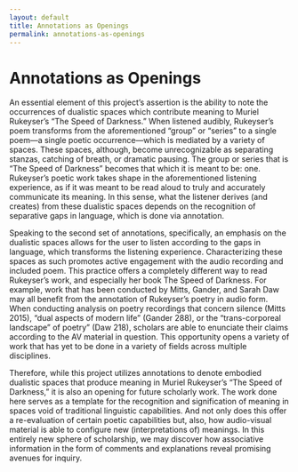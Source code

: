 ```yaml
---
layout: default
title: Annotations as Openings
permalink: annotations-as-openings
---
```

<!-- Add an essay or interpretive material below this line,
using HTML or markdown.  Do not modify this file above this line -->
# Annotations as Openings

An essential element of this project’s assertion is the ability to note the occurrences of dualistic spaces which contribute meaning to Muriel Rukeyser’s “The Speed of Darkness.” When listened audibly, Rukeyser’s poem transforms from the aforementioned “group” or “series” to a single poem—a single poetic occurrence—which is mediated by a variety of spaces. These spaces, although, become unrecognizable as separating stanzas, catching of breath, or dramatic pausing. The group or series that is “The Speed of Darkness” becomes that which it is meant to be: one. Rukeyser’s poetic work takes shape in the aforementioned listening experience, as if it was meant to be read aloud to truly and accurately communicate its meaning. In this sense, what the listener derives (and creates) from these dualistic spaces depends on the recognition of separative gaps in language, which is done via annotation.

Speaking to the second set of annotations, specifically, an emphasis on the dualistic spaces allows for the user to listen according to the gaps in language, which transforms the listening experience. Characterizing these spaces as such promotes active engagement with the audio recording and included poem. This practice offers a completely different way to read Rukeyser’s work, and especially her book The Speed of Darkness. For example, work that has been conducted by Mitts, Gander, and Sarah Daw may all benefit from the annotation of Rukeyser’s poetry in audio form. When conducting analysis on poetry recordings that concern silence (Mitts 2015), “dual aspects of modern life” (Gander 288), or the “trans-corporeal landscape” of poetry” (Daw 218), scholars are able to enunciate their claims according to the AV material in question. This opportunity opens a variety of work that has yet to be done in a variety of fields across multiple disciplines.

Therefore, while this project utilizes annotations to denote embodied dualistic spaces that produce meaning in Muriel Rukeyser’s “The Speed of Darkness,” it is also an opening for future scholarly work. The work done here serves as a template for the recognition and signification of meaning in spaces void of traditional linguistic capabilities. And not only does this offer a re-evaluation of certain poetic capabilities but, also, how audio-visual material is able to configure new (interpretations of) meanings. In this entirely new sphere of scholarship, we may discover how associative information in the form of comments and explanations reveal promising avenues for inquiry. 
